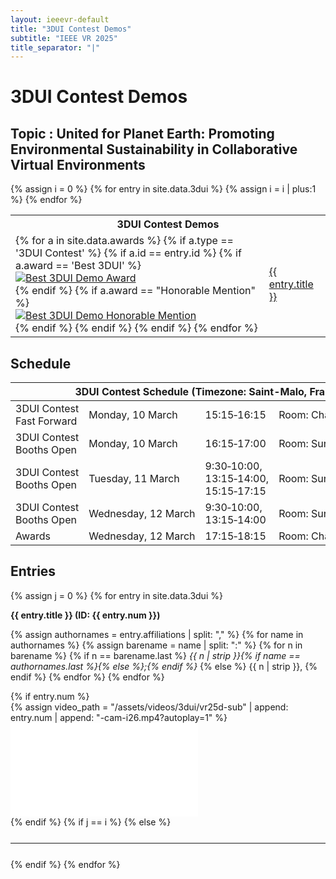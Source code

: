 ```yaml
---
layout: ieeevr-default
title: "3DUI Contest Demos"
subtitle: "IEEE VR 2025"
title_separator: "|"
---
```

<h1>3DUI Contest Demos</h1>
<h2>Topic : United for Planet Earth: Promoting Environmental Sustainability in Collaborative Virtual Environments </h2>
<div>
    <table class="styled-table">
        <tr>
            <th colspan="2">3DUI Contest Demos</th>
        </tr>
        {% assign i = 0 %}
        {% for entry in site.data.3dui %}
            {% assign i = i | plus:1 %}
            <tr>
                <td>
                    {% for a in site.data.awards %}  
                        {% if a.type == '3DUI Contest' %}
                            {% if a.id == entry.id %}
                                {% if a.award == 'Best 3DUI' %}
                                    <div class="align-left"><a href="{{ "/awards/conference-awards" | relative_url }}#3dui-best"><img src= "{{ "/assets/images/awards/best.png" | relative_url }}" title="Best 3DUI Demo Award" alt="Best 3DUI Demo Award"></a></div>
                                {% endif %}                                                    
                                {% if a.award == "Honorable Mention" %}
                                    <div class="align-left"><a href="{{ "/awards/conference-awards" | relative_url }}#3dui-honorable"><img src= "{{ "/assets/images/awards/hm.png" | relative_url }}" title="Best 3DUI Demo Honorable Mention" alt="Best 3DUI Demo Honorable Mention"></a></div>
                                {% endif %}
                            {% endif %}
                        {% endif %}
                    {% endfor %}  
                </td>
                <td class="medLarge"><a href="#{{ entry.num }}" title="{{ entry.title }}">{{ entry.title }}</a></td>
            </tr>
        {% endfor %}
    </table>
</div>
<h2>Schedule</h2>
<p>
    <table class="program-table">
        <thead>
            <tr>
                <th colspan="4">3DUI Contest Schedule (Timezone: Saint-Malo, France UTC+1)</th>
            </tr>
        </thead>
        <tbody>           
            <tr>
                <td style="width:25%">3DUI&nbsp;Contest Fast&nbsp;Forward</td>
                <td style="width:25%">Monday,&nbsp;10&nbsp;March</td>                
                <td style="width:25%">15:15&#8209;16:15</td>           
                <td style="width:25%">Room:&nbsp;Chateaubriand</td>            
            </tr>
             <tr>
                <td>3DUI&nbsp;Contest Booths&nbsp;Open</td>
                <td>Monday,&nbsp;10&nbsp;March</td>                
                <td>16:15&#8209;17:00</td>       
                <td style="width:25%">Room:&nbsp;Surcouf,&nbsp;Cézembre,&nbsp;Vauban</td>      
            </tr>            
             <tr>
                <td>3DUI&nbsp;Contest Booths&nbsp;Open</td>
                <td>Tuesday,&nbsp;11&nbsp;March</td>                
                <td>9:30&#8209;10:00, 13:15&#8209;14:00, 15:15&#8209;17:15</td>       
                <td style="width:25%">Room:&nbsp;Surcouf,&nbsp;Cézembre,&nbsp;Vauban</td>    
            </tr>
            <tr>
                <td>3DUI&nbsp;Contest Booths&nbsp;Open</td>
                <td>Wednesday,&nbsp;12&nbsp;March</td>                
                <td>9:30&#8209;10:00, 13:15&#8209;14:00</td>       
                <td style="width:25%">Room:&nbsp;Surcouf,&nbsp;Cézembre,&nbsp;Vauban</td>    
            </tr>
            <tr>
                <td>Awards</td>
                <td>Wednesday,&nbsp;12&nbsp;March</td>                
                <td>17:15&#8209;18:15</td>        
                <td style="width:25%">Room:&nbsp;Chateaubriand</td>       
            </tr>
        </tbody>
    </table>
</p>
<h2>Entries</h2>
<div>
    {% assign j = 0 %}
    {% for entry in site.data.3dui %}
        <!--{% assign j = j | plus:1 %}
        {% for a in site.data.awards %}  
            {% if a.type == '3DUI Contest' %}
                {% if a.id == entry.id %}
                    {% if a.award == 'Best 3DUI' %}
                        <div class="align-left"><a href="{{ "/awards/conference-awards" | relative_url }}#3dui-best"><img src= "{{ "/assets/images/awards/best.png" | relative_url }}" title="Best 3DUI Demo Award" alt="Best 3DUI Demo Award"></a></div>
                    {% endif %}                                                    
                    {% if a.award == "Honorable Mention" %}
                        <div class="align-left"><a href="{{ "/awards/conference-awards" | relative_url }}#3dui-honorable"><img src= "{{ "/assets/images/awards/hm.png" | relative_url }}" title="Best 3DUI Demo Honorable Mention" alt="Best 3DUI Demo Honorable Mention"></a></div>
                    {% endif %}
                {% endif %}
            {% endif %}
        {% endfor %} -->
        <p class="medLarge" id="{{ entry.num }}" style="margin-bottom: 0.3em;">
            <strong>{{ entry.title }} (ID:&nbsp;{{ entry.num }})</strong>
        </p>
        <p class="font_70" >   
            {% assign authornames = entry.affiliations | split: "," %}
            {% for name in authornames %}
                {% assign barename = name | split: ":" %}
                {% for n in barename %}
                    {% if n == barename.last %}
                        <i>{{ n | strip }}{% if name == authornames.last %}{% else %};{% endif %}</i>
                    {% else %}                            
                        <span class="bold">{{ n | strip }},</span>
                    {% endif %}
                {% endfor %} 
            {% endfor %}
        </p>
        {% if entry.num %}
            <div class="video-container">
            {% assign video_path = "/assets/videos/3dui/vr25d-sub" | append: entry.num | append: "-cam-i26.mp4?autoplay=1" %}
                <iframe src="{{ video_path | relative_url }}" frameborder="0"  sandbox=""></iframe>
            </div>
        {% endif %}
        {% if j == i %}
        {% else %}
            <hr style="margin: 25px 0 25px 0;">
        {% endif %}
    {% endfor %}
</div>
